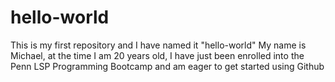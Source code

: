 # hello-world
This is my first repository and I have named it "hello-world"
My name is Michael, at the time I am 20 years old, I have just been enrolled into the Penn LSP Programming Bootcamp and am eager to get started using Github
